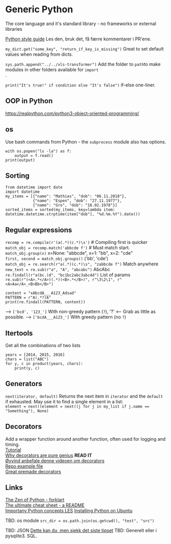 # Generic Python
The core language and it's standard library - no frameworks or external libraries


[Python style guide](https://www.python.org/dev/peps/pep-0008/) Les den, bruk det, få færre kommentarer i PR'ene.<br/>

`my_dict.get("some_key", "return_if_key_is_missing")`  Great to set default values when reading from dicts.<br/>


`sys.path.append("../../xls-transformer")` Add the folder to `path`to make modules in other folders available for `import`<br/>.



`print("It's true!" if condition else "It's false")`  if-else one-liner.  

## OOP in Python
https://realpython.com/python3-object-oriented-programming/

## os
Use bash commands from Python - the `subprocess` module also has options.  
```
with os.popen("ls -la") as f:
    output = f.read()
print(output)
```


## Sorting
```
from datetime import date
import datetime
my_items = [{"name": "Mathias", "dob": "06.11.2018"},
            {"name": "Espen", "dob": "27.11.1977"},
            {"name": "Gro", "dob": "16.02.1978"}]
sorted_items = sorted(my_items, key=lambda item: datetime.datetime.strptime(item["dob"], "%d.%m.%Y").date())
```

## Regular expressions
`recomp = re.compile(r'(a(.*)(c.*)\s')` # Compiling first is quicker  
`match_obj = recomp.match('abbcde f')` # Must match start.  
`match_obj.group(x)` x=None: "abbcde", x=1: "bb", x=2: "cde"  
`first, second = match_obj.groups()` ('bb', 'cde')  
`match_obj = re.search(r"a(.*)(c.*)\s", "zabbcde f")`  Match anywhere  
`new_text = re.sub(r"a", "A", "abcabc")`  AbcAbc  
`re.findall(r"a(bc.)d", "bc1bc2abc3abc4d")`  List of params  
`re.sub(r"(<A>.*</A>)(.*)(<B>.*</B>)", r"\3\2\1", r"<A>Aa</A>_<B>Bb</B>")`  

```
content = "xAbcdA___A123_Adsad"
PATTERN = r"A(.*?)A"
print(re.findall(PATTERN, content))
```  
--> `['bcd', '123_']` With non-greedy pattern (`?`), '?' <-- Grab as little as possible.
--> `['bcdA___A123_']` With greedy pattern (no `?`)  


## Itertools
Get all the combinations of two lists  
```
years = [2014, 2015, 2016]
chars = list("ABC")
for y, c in product(years, chars):
    print(y, c)
```


## Generators
`next(iterator, default)` Returns the next item in `iterator` and the `default` if exhausted. May use it to find a single element in a list:  
`element = next((element = next((j for j in my_list if j.name == "Something"), None)`  

## Decorators
Add a wrapper function around another function, often used for logging and timing.  
[Tutorial](https://www.datacamp.com/community/tutorials/decorators-python)  
[Why decorators are pure genius](https://towardsdatascience.com/why-decorators-in-python-are-pure-genius-1e812949a81e) **READ IT**   
[Øyvind anbefale denne videoen om decorators](https://www.youtube.com/watch?v=MjHpMCIvwsY)  
[Repo example file](https://github.com/espegun/python_generic/blob/main/decorators.py)  
[Great premade decorators](https://towardsdatascience.com/10-fabulous-python-decorators-ab674a732871)  

## Links
[The Zen of Python - forklart](https://python.plainenglish.io/pythons-rules-programming-by-the-creator-of-the-code-26a6201ade4)  
[The ultimate cheat sheet - a README](https://github.com/gto76/python-cheatsheet)  
[Importany Python concepts LES](https://dacus-augustus.medium.com/top-12-most-important-python-concepts-24f59945a409)
[Installing Python on Ubuntu](http://ubuntuhandbook.org/index.php/2020/10/python-3-9-0-released-install-ppa-ubuntu/)

TBD: os module
`src_dir = os.path.join(os.getcwd(), "test", "src")`  
    

TBD: JSON
[Dette kan du, men sjekk det siste tipset](https://medium.com/pythonland/6-tricks-to-effectively-use-json-in-python-3d66381a71ea)
TBD:
Generelt eller i pysqlite3. SQL.
